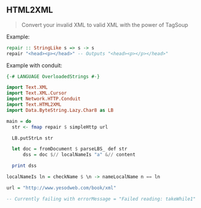 HTML2XML
--------

> Convert your invalid XML to valid XML with the power of TagSoup

Example:

```haskell
repair :: StringLike s => s -> s
repair "<head><p></head>" -- Outputs "<head><p></p></head>"
```

Example with conduit:

```haskell
{-# LANGUAGE OverloadedStrings #-}

import Text.XML
import Text.XML.Cursor
import Network.HTTP.Conduit
import Text.HTML2XML
import Data.ByteString.Lazy.Char8 as LB

main = do
  str <- fmap repair $ simpleHttp url

  LB.putStrLn str

  let doc = fromDocument $ parseLBS_ def str
      dss = doc $// localNameIs "a" &// content

  print dss

localNameIs ln = checkName $ \n -> nameLocalName n == ln

url = "http://www.yesodweb.com/book/xml"

-- Currently failing with errorMessage = "Failed reading: takeWhile1"
```

